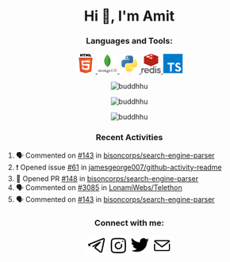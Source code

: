 <h1 align="center">Hi 👋, I'm Amit</h1>

<h3 align="center">Languages and Tools:</h3>

<p align="center"> <a href="https://www.w3.org/html/" target="_blank"> <img src="https://raw.githubusercontent.com/devicons/devicon/master/icons/html5/html5-original-wordmark.svg" alt="html5" width="40" height="40"/> </a> <a href="https://www.mongodb.com/" target="_blank"> <img src="https://raw.githubusercontent.com/devicons/devicon/master/icons/mongodb/mongodb-original-wordmark.svg" alt="mongodb" width="40" height="40"/> </a> <a href="https://www.python.org" target="_blank"> <img src="https://raw.githubusercontent.com/devicons/devicon/master/icons/python/python-original.svg" alt="python" width="40" height="40"/> </a> <a href="https://redis.io" target="_blank"> <img src="https://raw.githubusercontent.com/devicons/devicon/master/icons/redis/redis-original-wordmark.svg" alt="redis" width="40" height="40"/> </a> <a href="https://www.typescriptlang.org/" target="_blank"> <img src="https://raw.githubusercontent.com/devicons/devicon/master/icons/typescript/typescript-original.svg" alt="typescript" width="40" height="40"/> </a> </p>

<p align="center"><img src="https://github-readme-stats.vercel.app/api/top-langs?username=buddhhu&show_icons=true&locale=en&layout=compact" alt="buddhhu" /></p>

<p align="center"><img src="https://github-readme-stats.vercel.app/api?username=buddhhu&show_icons=true&count_private=true&locale=en" alt="buddhhu" /></p>

<p align="center"><img src="https://github-readme-streak-stats.herokuapp.com/?user=buddhhu" alt="buddhhu" /></p>

<h3 align="center">Recent Activities</h3>

<!--START_SECTION:activity-->
1. 🗣 Commented on [#143](https://github.com/bisoncorps/search-engine-parser/issues/143) in [bisoncorps/search-engine-parser](https://github.com/bisoncorps/search-engine-parser)
2. ❗️ Opened issue [#61](https://github.com/jamesgeorge007/github-activity-readme/issues/61) in [jamesgeorge007/github-activity-readme](https://github.com/jamesgeorge007/github-activity-readme)
3. 💪 Opened PR [#148](https://github.com/bisoncorps/search-engine-parser/pull/148) in [bisoncorps/search-engine-parser](https://github.com/bisoncorps/search-engine-parser)
4. 🗣 Commented on [#3085](https://github.com/LonamiWebs/Telethon/issues/3085) in [LonamiWebs/Telethon](https://github.com/LonamiWebs/Telethon)
5. 🗣 Commented on [#143](https://github.com/bisoncorps/search-engine-parser/issues/143) in [bisoncorps/search-engine-parser](https://github.com/bisoncorps/search-engine-parser)
<!--END_SECTION:activity-->

<h3 align="center">Connect with me:</h3>

<p align="center">
<a href="https://t.me/buddhhu"><img src="assets/tg.png" height=40px width=40px alt="buddhhu" /></a>
<a href="https://www.instagram.com/_itz_._amit_/"><img src="assets/ig.png" height=40px width=40px alt="buddhhu_hu" /></a>
<a href="https://twitter.com/kumar___amit"><img src="assets/twtt.png" height=40px width=40px alt="kumar___amit" /></a>
<a href="https://mail.google.com/mail/u/?authuser=amitsharma123234@gmail.com"><img src="assets/mail.png" height=40px width=40px alt="amitsharma123234@gmail.com" /></a>
</p>
